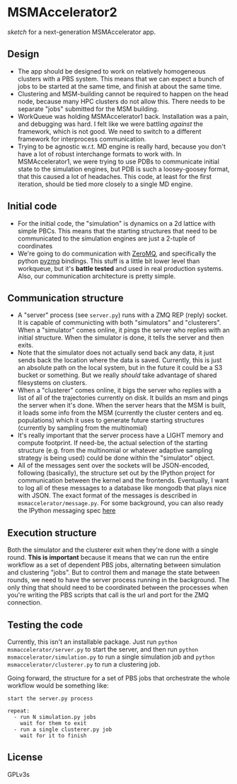 MSMAccelerator2
===============
*sketch* for a next-generation MSMAccelerator app.

Design
------
- The app should be designed to work on relatively homogeneous clusters with a
  PBS system. This means that we can expect a bunch of jobs to be started at
  the same time, and finish at about the same time.
- Clustering and MSM-building cannot be required to happen on the head node,
  because many HPC clusters do not allow this. There needs to be separate
  "jobs" submitted for the MSM building.
- WorkQueue was holding MSMAccelerator1 back. Installation was a pain, and
  debugging was hard. I felt like we were battling *against* the framework,
  which is not good. We need to switch to a different framework for
  interprocess communication.
- Trying to be agnostic w.r.t. MD engine is really hard, because you don't have a lot
  of robust interchange formats to work with. In MSMAccelerator1, we were
  trying to use PDBs to communicate initial state to the simulation engines,
  but PDB is such a loosey-goosey format, that this caused a lot of headaches.
  This code, at least for the first iteration, should be tied more closely
  to a single MD engine.


Initial code
------------
- For the initial code, the "simulation" is dynamics on a 2d lattice with
  simple PBCs. This means that the starting structures that need to be
  communicated to the simulation engines are just a 2-tuple of coordinates
- We're going to do communication with [ZeroMQ](http://www.zeromq.org/),
  and specifically the python [pyzmq](http://zeromq.github.io/pyzmq/) bindings.
  This stuff is a little bit lower level than workqueue, but it's
  **battle tested** and used in real production systems. Also, our
  communication architecture is pretty simple.


Communication structure
-----------------------
- A "server" process (see `server.py`) runs with a ZMQ REP (reply) socket. It
  is capable of communicting with both "simulators" and "clusterers". When
  a "simulator" comes online, it pings the server who replies with an
  initial structure. When the simulator is done, it tells the server and then
  exits.
- Note that the simulator does not actually send back any data, it just sends
  back the location where the data is saved. Currently, this is just an
  absolute path on the local system, but in the future it could be a S3 bucket
  or something. But we really *should* take advantage of shared filesystems
  on clusters.
- When a "clusterer" comes online, it bigs the server who replies with a list
  of all of the trajectories currently on disk. It builds an msm and pings the
  server when it's done. When the server hears that the MSM is built, it loads
  some info from the MSM (currently the cluster centers and eq. populations)
  which it uses to generate future starting structures (currently by sampling
  from the multinomial)
- It's really important that the server process have a LIGHT memory and
  compute footprint. If need-be, the actual selection of the starting
  structure (e.g. from the multinomial or whatever adaptive sampling strategy
  is being used) could be done within the "simulator" object.
- All of the messages sent over the sockets will be JSON-encoded, following
  (basically), the structure set out by the IPython project for communication
  between the kernel and the frontends. Eventually, I want to log all of these
  messages to a database like mongodb that plays nice with JSON. The exact
  format of the messages is described in `msmaccelerator/message.py`. For some
  background, you can also ready the IPython messaging spec [here](http://ipython.org/ipython-doc/dev/development/messaging.html) 


Execution structure
-------------------
Both the simulator and the clusterer exit when they're done with a single
round. **This is important** because it means that we can run the entire
workflow as a set of dependent PBS jobs, alternating between simulation and
clustering "jobs". But to control them and manage the state between rounds,
we need to have the server process running in the background. The only thing
that should need to be coordinated between the processes when you're writing
the PBS scripts that call is the url and port for the ZMQ connection.

Testing the code 
----------------
Currently, this isn't an installable package. Just run `python msmaccelerator/server.py`
to start the server, and then run `python msmaccelerator/simulation.py` to
run a single simulation job and `python msmaccelerator/clusterer.py` to run
a clustering job.

Going forward, the structure for a set of PBS jobs that orchestrate the whole
workflow would be something like:

```
start the server.py process

repeat:
  - run N simulation.py jobs
    wait for them to exit
  - run a single clusterer.py job
    wait for it to finish
```

License
-------
GPLv3s
